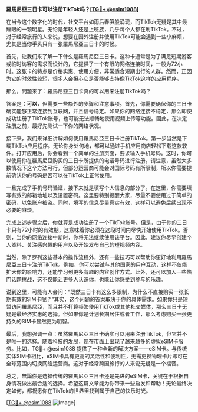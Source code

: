 **羅馬尼亞三日卡可以注册TikTok吗？[[TG💪+ @esim1088](https://t.me/s/esim1088)]**

在当今这个数字化的时代，社交平台如雨后春笋般涌现，而TikTok无疑是其中最耀眼的一颗明星。无论是年轻人还是上班族，几乎每个人都在刷TikTok。不过，对于经常旅行的人来说，想要在国外注册并使用TikTok可能会遇到一些小麻烦，尤其是当你手头只有一张羅馬尼亞三日卡的时候。

首先，让我们来了解一下什么是羅馬尼亞三日卡。这种卡通常是为了满足短期游客或临时访客的需求而设计的，它提供了一个有限的网络连接时间，一般为72小时。这张卡的特点是价格实惠、使用方便，非常适合短期出行的人群。然而，正因为它的时效性较短，很多人会担心它是否能够支持像TikTok这样的应用程序。

那么，問題来了：羅馬尼亞三日卡真的可以用来注册TikTok吗？

答案是：**可以**，但需要一些额外的步骤和注意事项。首先，你需要确保你的三日卡确实能够正常连接到互联网，并且信号稳定。如果你的网络连接不稳定，那么即使成功注册了TikTok账号，也可能无法顺畅地使用视频上传等功能。因此，在决定注册之前，最好先测试一下你的网络状况。

接下来，我们来详细讲解如何使用羅馬尼亞三日卡注册TikTok。第一步当然是下载TikTok应用程序。无论你身处何地，都可以通过手机应用商店轻松下载这款软件。打开应用后，你会看到一个简单的注册页面，要求输入手机号码。这时，你可以使用你在羅馬尼亞购买的三日卡所提供的电话号码进行注册。请注意，虽然大多数情况下这个方法可行，但部分运营商可能会对国际号码有所限制，所以你需要提前确认你的号码是否可以在TikTok上正常使用。

一旦完成了手机号码验证，接下来就是填写个人信息的部分了。在这里，你需要填写有效的邮箱地址以及设置密码。这里要特别提醒大家，尽量不要使用过于简单的密码，以免账户被盗。同时，填写的信息尽量真实有效，这样可以避免后续出现不必要的麻烦。

完成上述步骤之后，你就算是成功注册了一个TikTok账号。但是，由于你的三日卡只有72小时的有效期，这意味着你必须在这段时间内尽快开始使用TikTok。否则，当你的网络连接中断时，你将无法继续使用该平台。因此，建议你尽早创建个人资料、关注感兴趣的用户以及开始发布自己的短视频内容。

当然，除了罗列这些基本的操作流程外，还有一些技巧可以帮助你更好地利用羅馬尼亞三日卡注册TikTok。例如，你可以尝试与其他国家的用户互动，这样不仅能扩大你的影响力，还能学习到更多有趣的内容创作方式。此外，还可以加入一些热门话题挑战，这不仅能让更多人认识你，也能让你感受到参与的乐趣。

说到这里，可能有人会问：“既然三日卡有这么多限制，为什么不直接购买一张长期有效的SIM卡呢？”其实，这个问题的答案取决于你的具体需求。如果你只是短暂访问羅馬尼亞，而且并不打算频繁使用TikTok或其他社交媒体，那么三日卡无疑是最经济实惠的选择。但如果你是计划长期居住或者工作，那么考虑购买一张更持久的SIM卡显然更为明智。

最后，我想强调一点：虽然羅馬尼亞三日卡确实可以用来注册TikTok，但它并不是唯一的选择。随着科技的发展，现在市面上出现了越来越多的虚拟eSIM卡服务。比如，TG💪+ @esim1088 提供了一种全新的解决方案——eSIM卡。与传统实体SIM卡相比，eSIM卡具有更高的灵活性和便利性，无需更换物理卡片即可在全球范围内切换网络运营商。这对于经常跨国旅行的人来说无疑是一个福音。

总之，無論你是选择传统的羅馬尼亞三日卡还是先进的eSIM卡，关键在于根据自身情况做出最合适的选择。希望这篇文章能为你带来一些启发和帮助！无论最终决定如何，都祝愿你在TikTok的世界里找到属于自己的快乐时光。

[[TG💪+ @esim1088](https://t.me/s/esim1088) ![Image](https://i.postimg.cc/4NQfJmqS/Snipaste-2025-05-13-00-14-12.png)]